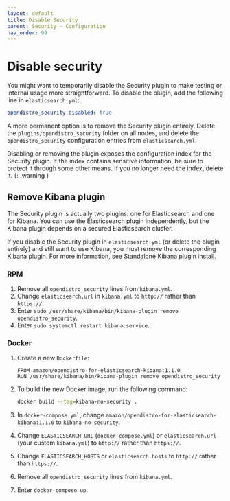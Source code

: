 ```yaml
---
layout: default
title: Disable Security
parent: Security - Configuration
nav_order: 99
---
```


# Disable security

You might want to temporarily disable the Security plugin to make testing or internal usage more straightforward. To disable the plugin, add the following line in `elasticsearch.yml`:

```yml
opendistro_security.disabled: true
```

A more permanent option is to remove the Security plugin entirely. Delete the `plugins/opendistro_security` folder on all nodes, and delete the `opendistro_security` configuration entries from `elasticsearch.yml`.

Disabling or removing the plugin exposes the configuration index for the Security plugin. If the index contains sensitive information, be sure to protect it through some other means. If you no longer need the index, delete it.
{: .warning }


## Remove Kibana plugin

The Security plugin is actually two plugins: one for Elasticsearch and one for Kibana. You can use the Elasticsearch plugin independently, but the Kibana plugin depends on a secured Elasticsearch cluster.

If you disable the Security plugin in `elasticsearch.yml` (or delete the plugin entirely) and still want to use Kibana, you must remove the corresponding Kibana plugin. For more information, see [Standalone Kibana plugin install](../../kibana/plugins/).


### RPM

1. Remove all `opendistro_security` lines from `kibana.yml`.
1. Change `elasticsearch.url` in `kibana.yml` to `http://` rather than `https://`.
1. Enter `sudo /usr/share/kibana/bin/kibana-plugin remove opendistro_security`.
1. Enter `sudo systemctl restart kibana.service`.


### Docker

1. Create a new `Dockerfile`:

   ```
   FROM amazon/opendistro-for-elasticsearch-kibana:1.1.0
   RUN /usr/share/kibana/bin/kibana-plugin remove opendistro_security
   ```

1. To build the new Docker image, run the following command:

   ```bash
   docker build --tag=kibana-no-security .
   ```

1. In `docker-compose.yml`, change `amazon/opendistro-for-elasticsearch-kibana:1.1.0` to `kibana-no-security`.
1. Change `ELASTICSEARCH_URL` (`docker-compose.yml`) or `elasticsearch.url` (your custom `kibana.yml`) to `http://` rather than `https://`.
1. Change `ELASTICSEARCH_HOSTS` or `elasticsearch.hosts` to `http://` rather than `https://`.
1. Remove all `opendistro_security` lines from `kibana.yml`.
1. Enter `docker-compose up`.
